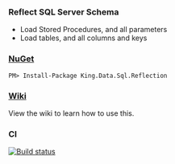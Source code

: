 ### Reflect SQL Server Schema
+ Load Stored Procedures, and all parameters
+ Load tables, and all columns and keys

### [NuGet](https://www.nuget.org/packages/King.Data.Sql.Reflection)
```
PM> Install-Package King.Data.Sql.Reflection
```

### [Wiki](https://github.com/jefking/King.Data.Sql.Reflection/wiki)
View the wiki to learn how to use this.

### CI
[![Build status](https://dev.azure.com/jefkin/oss/_apis/build/status/King.Data.Sql.Reflection)](https://dev.azure.com/jefkin/oss/_build/latest?definitionId=22)